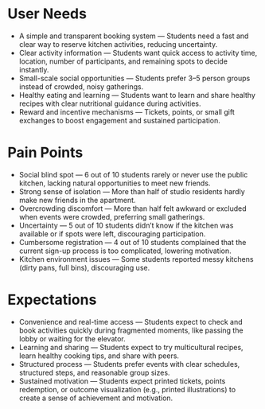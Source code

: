 # User Needs

- A simple and transparent booking system — Students need a fast and clear way to reserve kitchen activities, reducing uncertainty.
- Clear activity information — Students want quick access to activity time, location, number of participants, and remaining spots to decide instantly.
- Small-scale social opportunities — Students prefer 3–5 person groups instead of crowded, noisy gatherings.
- Healthy eating and learning — Students want to learn and share healthy recipes with clear nutritional guidance during activities.
- Reward and incentive mechanisms — Tickets, points, or small gift exchanges to boost engagement and sustained participation.

# Pain Points

- Social blind spot — 6 out of 10 students rarely or never use the public kitchen, lacking natural opportunities to meet new friends.
- Strong sense of isolation — More than half of studio residents hardly make new friends in the apartment.
- Overcrowding discomfort — More than half felt awkward or excluded when events were crowded, preferring small gatherings.
- Uncertainty — 5 out of 10 students didn’t know if the kitchen was available or if spots were left, discouraging participation.
- Cumbersome registration — 4 out of 10 students complained that the current sign-up process is too complicated, lowering motivation.
- Kitchen environment issues — Some students reported messy kitchens (dirty pans, full bins), discouraging use.

# Expectations

- Convenience and real-time access — Students expect to check and book activities quickly during fragmented moments, like passing the lobby or waiting for the elevator.
- Learning and sharing — Students expect to try multicultural recipes, learn healthy cooking tips, and share with peers.
- Structured process — Students prefer events with clear schedules, structured steps, and reasonable group sizes.
- Sustained motivation — Students expect printed tickets, points redemption, or outcome visualization (e.g., printed illustrations) to create a sense of achievement and motivation.
